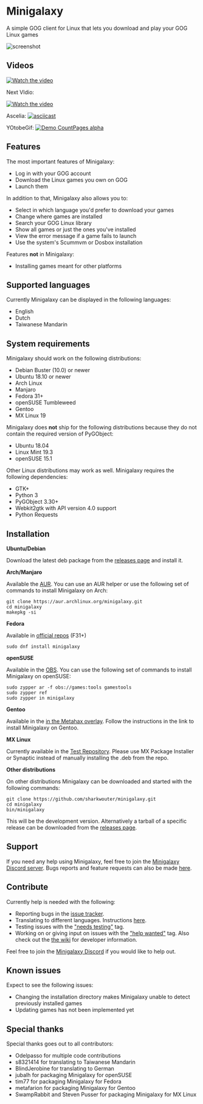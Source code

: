 # Minigalaxy

A simple GOG client for Linux that lets you download and play your GOG Linux games

![screenshot](screenshot.jpg?raw=true)

## Videos
[![Watch the video](https://www.gamingonlinux.com/uploads/articles/article_media/19278487151577447893gol1.jpg)](https://youtu.be/6ey3mO1QhZ4)

Next VIdio:

[![Watch the video](https://img.youtube.com/vi/T-D1KVIuvjA/maxresdefault.jpg)](https://youtu.be/6ey3mO1QhZ4)

Ascelia:
[![asciicast](https://asciinema.org/a/113463.png)](https://asciinema.org/a/113463)

YOtobeGif:
[![Demo CountPages alpha](https://share.gifyoutube.com/KzB6Gb.gif)](https://www.youtube.com/watch?v=ek1j272iAmc)

## Features

The most important features of Minigalaxy:

- Log in with your GOG account
- Download the Linux games you own on GOG
- Launch them

In addition to that, Minigalaxy also allows you to:

- Select in which language you'd prefer to download your games
- Change where games are installed
- Search your GOG Linux library
- Show all games or just the ones you've installed
- View the error message if a game fails to launch
- Use the system's Scummvm or Dosbox installation

Features **not** in Minigalaxy:

- Installing games meant for other platforms

## Supported languages

Currently Minigalaxy can be displayed in the following languages:
- English
- Dutch
- Taiwanese Mandarin

## System requirements

Minigalaxy should work on the following distributions:

- Debian Buster (10.0) or newer
- Ubuntu 18.10 or newer
- Arch Linux
- Manjaro
- Fedora 31+
- openSUSE Tumbleweed
- Gentoo
- MX Linux 19

Minigalaxy does **not** ship for the following distributions because they do not contain the required version of PyGObject:

- Ubuntu 18.04
- Linux Mint 19.3
- openSUSE 15.1

Other Linux distributions may work as well. Minigalaxy requires the following dependencies:

- GTK+
- Python 3
- PyGObject 3.30+
- Webkit2gtk with API version 4.0 support
- Python Requests

## Installation

**Ubuntu/Debian**

Download the latest deb package from the [releases page](https://github.com/sharkwouter/minigalaxy/releases) and install it.

**Arch/Manjaro**

Available the [AUR](https://aur.archlinux.org/packages/minigalaxy). You can use an AUR helper or use the following set of commands to install Minigalaxy on Arch:

```shell script
git clone https://aur.archlinux.org/minigalaxy.git
cd minigalaxy
makepkg -si
```

**Fedora**

Available in [official repos](https://src.fedoraproject.org/rpms/minigalaxy) (F31+)

```shell script
sudo dnf install minigalaxy
```

**openSUSE**

Available in the [OBS](https://build.opensuse.org/package/show/games:tools/minigalaxy). You can use the following set of commands to install Minigalaxy on openSUSE:
```shell script
sudo zypper ar -f obs://games:tools gamestools
sudo zypper ref
sudo zypper in minigalaxy
```

**Gentoo**

Available in the [in the Metahax overlay](https://github.com/metafarion/metahax). Follow the instructions in the link to install Minigalaxy on Gentoo.

**MX Linux**

Currently available in the [Test Repository](http://mxrepo.com/mx/testrepo/pool/test/m/minigalaxy/).  Please use MX Package Installer or Synaptic instead of manually installing the .deb from the repo.

**Other distributions**

On other distributions Minigalaxy can be downloaded and started with the following commands:
```shell script
git clone https://github.com/sharkwouter/minigalaxy.git
cd minigalaxy
bin/minigalaxy
```

This will be the development version. Alternatively a tarball of a specific release can be downloaded from the [releases page](https://github.com/sharkwouter/minigalaxy/releases).

## Support
If you need any help using Minigalaxy, feel free to join the [Minigalaxy Discord server](https://discord.gg/RC4cXVD).
Bugs reports and feature requests can also be made [here](https://github.com/sharkwouter/minigalaxy/issues).

## Contribute

Currently help is needed with the following:

- Reporting bugs in the [issue tracker](https://github.com/sharkwouter/minigalaxy/issues).
- Translating to different languages. Instructions [here](https://github.com/sharkwouter/minigalaxy/wiki/Translating-Minigalaxy).
- Testing issues with the ["needs testing"](https://github.com/sharkwouter/minigalaxy/issues?q=is%3Aissue+is%3Aopen+label%3A%22needs+testing%22) tag. 
- Working on or giving input on issues with the ["help wanted"](https://github.com/sharkwouter/minigalaxy/issues?q=is%3Aissue+is%3Aopen+label%3A%22help+wanted%22) tag. Also check out the [the wiki](https://github.com/sharkwouter/minigalaxy/wiki/Developer-information) for developer information.

Feel free to join the [Minigalaxy Discord](https://discord.gg/RC4cXVD) if you would like to help out.

## Known issues

Expect to see the following issues:

* Changing the installation directory makes Minigalaxy unable to detect previously installed games
* Updating games has not been implemented yet

## Special thanks

Special thanks goes out to all contributors:

- Odelpasso for multiple code contributions
- s8321414 for translating to Taiwanese Mandarin
- BlindJerobine for translating to German
- jubalh for packaging Minigalaxy for openSUSE
- tim77 for packaging Minigalaxy for Fedora
- metafarion for packaging Minigalaxy for Gentoo
- SwampRabbit and Steven Pusser for packaging Minigalaxy for MX Linux
